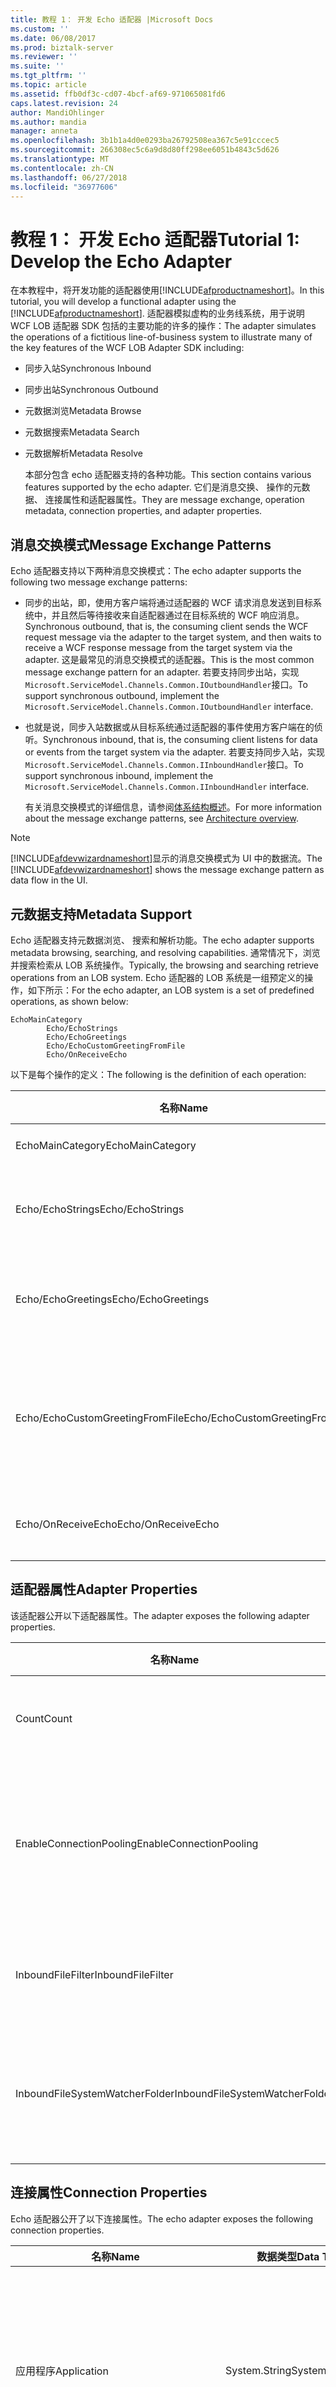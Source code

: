 ```yaml
---
title: 教程 1： 开发 Echo 适配器 |Microsoft Docs
ms.custom: ''
ms.date: 06/08/2017
ms.prod: biztalk-server
ms.reviewer: ''
ms.suite: ''
ms.tgt_pltfrm: ''
ms.topic: article
ms.assetid: ffb0df3c-cd07-4bcf-af69-971065081fd6
caps.latest.revision: 24
author: MandiOhlinger
ms.author: mandia
manager: anneta
ms.openlocfilehash: 3b1b1a4d0e0293ba26792508ea367c5e91cccec5
ms.sourcegitcommit: 266308ec5c6a9d8d80ff298ee6051b4843c5d626
ms.translationtype: MT
ms.contentlocale: zh-CN
ms.lasthandoff: 06/27/2018
ms.locfileid: "36977606"
---
```

# <a name="tutorial-1-develop-the-echo-adapter"></a><span data-ttu-id="f89d9-102">教程 1： 开发 Echo 适配器</span><span class="sxs-lookup"><span data-stu-id="f89d9-102">Tutorial 1: Develop the Echo Adapter</span></span>
<span data-ttu-id="f89d9-103">在本教程中，将开发功能的适配器使用[!INCLUDE[afproductnameshort](../../includes/afproductnameshort-md.md)]。</span><span class="sxs-lookup"><span data-stu-id="f89d9-103">In this tutorial, you will develop a functional adapter using the [!INCLUDE[afproductnameshort](../../includes/afproductnameshort-md.md)].</span></span> <span data-ttu-id="f89d9-104">适配器模拟虚构的业务线系统，用于说明 WCF LOB 适配器 SDK 包括的主要功能的许多的操作：</span><span class="sxs-lookup"><span data-stu-id="f89d9-104">The adapter simulates the operations of a fictitious line-of-business system to illustrate many of the key features of the WCF LOB Adapter SDK including:</span></span>  

- <span data-ttu-id="f89d9-105">同步入站</span><span class="sxs-lookup"><span data-stu-id="f89d9-105">Synchronous Inbound</span></span>  

- <span data-ttu-id="f89d9-106">同步出站</span><span class="sxs-lookup"><span data-stu-id="f89d9-106">Synchronous Outbound</span></span>  

- <span data-ttu-id="f89d9-107">元数据浏览</span><span class="sxs-lookup"><span data-stu-id="f89d9-107">Metadata Browse</span></span>  

- <span data-ttu-id="f89d9-108">元数据搜索</span><span class="sxs-lookup"><span data-stu-id="f89d9-108">Metadata Search</span></span>  

- <span data-ttu-id="f89d9-109">元数据解析</span><span class="sxs-lookup"><span data-stu-id="f89d9-109">Metadata Resolve</span></span>  

  <span data-ttu-id="f89d9-110">本部分包含 echo 适配器支持的各种功能。</span><span class="sxs-lookup"><span data-stu-id="f89d9-110">This section contains various features supported by the echo adapter.</span></span> <span data-ttu-id="f89d9-111">它们是消息交换、 操作的元数据、 连接属性和适配器属性。</span><span class="sxs-lookup"><span data-stu-id="f89d9-111">They are message exchange, operation metadata, connection properties, and adapter properties.</span></span>  

## <a name="message-exchange-patterns"></a><span data-ttu-id="f89d9-112">消息交换模式</span><span class="sxs-lookup"><span data-stu-id="f89d9-112">Message Exchange Patterns</span></span>  
 <span data-ttu-id="f89d9-113">Echo 适配器支持以下两种消息交换模式：</span><span class="sxs-lookup"><span data-stu-id="f89d9-113">The echo adapter supports the following two message exchange patterns:</span></span>  

- <span data-ttu-id="f89d9-114">同步的出站，即，使用方客户端将通过适配器的 WCF 请求消息发送到目标系统中，并且然后等待接收来自适配器通过在目标系统的 WCF 响应消息。</span><span class="sxs-lookup"><span data-stu-id="f89d9-114">Synchronous outbound, that is, the consuming client sends the WCF request message via the adapter to the target system, and then waits to receive a WCF response message from the target system via the adapter.</span></span> <span data-ttu-id="f89d9-115">这是最常见的消息交换模式的适配器。</span><span class="sxs-lookup"><span data-stu-id="f89d9-115">This is the most common message exchange pattern for an adapter.</span></span> <span data-ttu-id="f89d9-116">若要支持同步出站，实现`Microsoft.ServiceModel.Channels.Common.IOutboundHandler`接口。</span><span class="sxs-lookup"><span data-stu-id="f89d9-116">To support synchronous outbound, implement the  `Microsoft.ServiceModel.Channels.Common.IOutboundHandler` interface.</span></span>  

- <span data-ttu-id="f89d9-117">也就是说，同步入站数据或从目标系统通过适配器的事件使用方客户端在的侦听。</span><span class="sxs-lookup"><span data-stu-id="f89d9-117">Synchronous inbound, that is, the consuming client listens for data or events from the target system via the adapter.</span></span> <span data-ttu-id="f89d9-118">若要支持同步入站，实现`Microsoft.ServiceModel.Channels.Common.IInboundHandler`接口。</span><span class="sxs-lookup"><span data-stu-id="f89d9-118">To support synchronous inbound, implement the  `Microsoft.ServiceModel.Channels.Common.IInboundHandler` interface.</span></span>  

  <span data-ttu-id="f89d9-119">有关消息交换模式的详细信息，请参阅[体系结构概述](architecture-overview-of-the-wcf-lob-adapter-sdk.md)。</span><span class="sxs-lookup"><span data-stu-id="f89d9-119">For more information about the message exchange patterns, see [Architecture overview](architecture-overview-of-the-wcf-lob-adapter-sdk.md).</span></span>  

> [!NOTE]
>  <span data-ttu-id="f89d9-120">[!INCLUDE[afdevwizardnameshort](../../includes/afdevwizardnameshort-md.md)]显示的消息交换模式为 UI 中的数据流。</span><span class="sxs-lookup"><span data-stu-id="f89d9-120">The [!INCLUDE[afdevwizardnameshort](../../includes/afdevwizardnameshort-md.md)] shows the message exchange pattern as data flow in the UI.</span></span>  

## <a name="metadata-support"></a><span data-ttu-id="f89d9-121">元数据支持</span><span class="sxs-lookup"><span data-stu-id="f89d9-121">Metadata Support</span></span>  
 <span data-ttu-id="f89d9-122">Echo 适配器支持元数据浏览、 搜索和解析功能。</span><span class="sxs-lookup"><span data-stu-id="f89d9-122">The echo adapter supports metadata browsing, searching, and resolving capabilities.</span></span> <span data-ttu-id="f89d9-123">通常情况下，浏览并搜索检索从 LOB 系统操作。</span><span class="sxs-lookup"><span data-stu-id="f89d9-123">Typically, the browsing and searching retrieve operations from an LOB system.</span></span> <span data-ttu-id="f89d9-124">Echo 适配器的 LOB 系统是一组预定义的操作，如下所示：</span><span class="sxs-lookup"><span data-stu-id="f89d9-124">For the echo adapter, an LOB system is a set of predefined operations, as shown below:</span></span>  

```  
EchoMainCategory  
        Echo/EchoStrings  
        Echo/EchoGreetings  
        Echo/EchoCustomGreetingFromFile  
        Echo/OnReceiveEcho  
```  

 <span data-ttu-id="f89d9-125">以下是每个操作的定义：</span><span class="sxs-lookup"><span data-stu-id="f89d9-125">The following is the definition of each operation:</span></span>  

|<span data-ttu-id="f89d9-126">**名称**</span><span class="sxs-lookup"><span data-stu-id="f89d9-126">**Name**</span></span>|<span data-ttu-id="f89d9-127">**操作定义**</span><span class="sxs-lookup"><span data-stu-id="f89d9-127">**Operation Definition**</span></span>|<span data-ttu-id="f89d9-128">**Description**</span><span class="sxs-lookup"><span data-stu-id="f89d9-128">**Description**</span></span>|<span data-ttu-id="f89d9-129">**方向**</span><span class="sxs-lookup"><span data-stu-id="f89d9-129">**Direction**</span></span>|  
|--------------|------------------------------|---------------------|-------------------|  
|<span data-ttu-id="f89d9-130">EchoMainCategory</span><span class="sxs-lookup"><span data-stu-id="f89d9-130">EchoMainCategory</span></span>|<span data-ttu-id="f89d9-131">类别</span><span class="sxs-lookup"><span data-stu-id="f89d9-131">Category</span></span>|<span data-ttu-id="f89d9-132">对操作进行分类。</span><span class="sxs-lookup"><span data-stu-id="f89d9-132">Categorizes the operations.</span></span>|<span data-ttu-id="f89d9-133">N/A</span><span class="sxs-lookup"><span data-stu-id="f89d9-133">N/A</span></span>|  
|<span data-ttu-id="f89d9-134">Echo/EchoStrings</span><span class="sxs-lookup"><span data-stu-id="f89d9-134">Echo/EchoStrings</span></span>|<span data-ttu-id="f89d9-135">string [] EchoStrings(string data)</span><span class="sxs-lookup"><span data-stu-id="f89d9-135">string[] EchoStrings(string data)</span></span>|<span data-ttu-id="f89d9-136">将传入的字符串回显到调用客户端按指定的次数。</span><span class="sxs-lookup"><span data-stu-id="f89d9-136">Echoes the incoming string a specified number of times to the calling client.</span></span>|<span data-ttu-id="f89d9-137">出站</span><span class="sxs-lookup"><span data-stu-id="f89d9-137">Outbound</span></span>|  
|<span data-ttu-id="f89d9-138">Echo/EchoGreetings</span><span class="sxs-lookup"><span data-stu-id="f89d9-138">Echo/EchoGreetings</span></span>|<span data-ttu-id="f89d9-139">问候语 [] EchoGreetings(Greeting greeting)</span><span class="sxs-lookup"><span data-stu-id="f89d9-139">Greeting[] EchoGreetings(Greeting greeting)</span></span>|<span data-ttu-id="f89d9-140">将回显传入问候语对象到调用客户端按指定次数。</span><span class="sxs-lookup"><span data-stu-id="f89d9-140">Echoes the incoming Greeting object a specified number of times to the calling client.</span></span>|<span data-ttu-id="f89d9-141">出站</span><span class="sxs-lookup"><span data-stu-id="f89d9-141">Outbound</span></span>|  
|<span data-ttu-id="f89d9-142">Echo/EchoCustomGreetingFromFile</span><span class="sxs-lookup"><span data-stu-id="f89d9-142">Echo/EchoCustomGreetingFromFile</span></span>|<span data-ttu-id="f89d9-143">CustomGreeting EchoCustomGreetingFromFile(Uri greetingInstancePath)</span><span class="sxs-lookup"><span data-stu-id="f89d9-143">CustomGreeting EchoCustomGreetingFromFile(Uri greetingInstancePath)</span></span>|<span data-ttu-id="f89d9-144">通过从文件读取其实例回显问候语对象。</span><span class="sxs-lookup"><span data-stu-id="f89d9-144">Echoes the Greeting object by reading its instance from a file.</span></span> <span data-ttu-id="f89d9-145">从预定义的 XSD 文件获取问候语对象的元数据。</span><span class="sxs-lookup"><span data-stu-id="f89d9-145">The Greeting object's metadata is obtained from a predefined XSD file.</span></span>|<span data-ttu-id="f89d9-146">出站</span><span class="sxs-lookup"><span data-stu-id="f89d9-146">Outbound</span></span>|  
|<span data-ttu-id="f89d9-147">Echo/OnReceiveEcho</span><span class="sxs-lookup"><span data-stu-id="f89d9-147">Echo/OnReceiveEcho</span></span>|<span data-ttu-id="f89d9-148">void OnReceiveEcho （Uri 路径，长时间内容）</span><span class="sxs-lookup"><span data-stu-id="f89d9-148">void OnReceiveEcho(Uri path, long content)</span></span>|<span data-ttu-id="f89d9-149">回显的位置和长度的指定文件夹中删除的文件。</span><span class="sxs-lookup"><span data-stu-id="f89d9-149">Echoes the location and length of a file dropped in the specified folder.</span></span>|<span data-ttu-id="f89d9-150">入站</span><span class="sxs-lookup"><span data-stu-id="f89d9-150">Inbound</span></span>|  

## <a name="adapter-properties"></a><span data-ttu-id="f89d9-151">适配器属性</span><span class="sxs-lookup"><span data-stu-id="f89d9-151">Adapter Properties</span></span>  
 <span data-ttu-id="f89d9-152">该适配器公开以下适配器属性。</span><span class="sxs-lookup"><span data-stu-id="f89d9-152">The adapter exposes the following adapter properties.</span></span>  


|            <span data-ttu-id="f89d9-153">**名称**</span><span class="sxs-lookup"><span data-stu-id="f89d9-153">**Name**</span></span>            | <span data-ttu-id="f89d9-154">**类别**</span><span class="sxs-lookup"><span data-stu-id="f89d9-154">**Category**</span></span> | <span data-ttu-id="f89d9-155">**数据类型**</span><span class="sxs-lookup"><span data-stu-id="f89d9-155">**Data Type**</span></span>  |                                                                                                              <span data-ttu-id="f89d9-156">**Description**</span><span class="sxs-lookup"><span data-stu-id="f89d9-156">**Description**</span></span>                                                                                                               |
|--------------------------------|--------------|----------------|--------------------------------------------------------------------------------------------------------------------------------------------------------------------------------------------------------------------------------------------|
|             <span data-ttu-id="f89d9-157">Count</span><span class="sxs-lookup"><span data-stu-id="f89d9-157">Count</span></span>              |     <span data-ttu-id="f89d9-158">杂项</span><span class="sxs-lookup"><span data-stu-id="f89d9-158">Misc</span></span>     |  <span data-ttu-id="f89d9-159">System.Int32</span><span class="sxs-lookup"><span data-stu-id="f89d9-159">System.Int32</span></span>  |                                                                    <span data-ttu-id="f89d9-160">用于回显的输入指定次数的调用客户端。</span><span class="sxs-lookup"><span data-stu-id="f89d9-160">Used to echo the input the specified number of times to the calling client.</span></span><br /><br /> <span data-ttu-id="f89d9-161">默认值 = 5</span><span class="sxs-lookup"><span data-stu-id="f89d9-161">Default = 5</span></span>                                                                     |
|    <span data-ttu-id="f89d9-162">EnableConnectionPooling</span><span class="sxs-lookup"><span data-stu-id="f89d9-162">EnableConnectionPooling</span></span>     |     <span data-ttu-id="f89d9-163">杂项</span><span class="sxs-lookup"><span data-stu-id="f89d9-163">Misc</span></span>     | <span data-ttu-id="f89d9-164">System.Boolean</span><span class="sxs-lookup"><span data-stu-id="f89d9-164">System.Boolean</span></span> | <span data-ttu-id="f89d9-165">用于启用或禁用连接池的适配器。</span><span class="sxs-lookup"><span data-stu-id="f89d9-165">Used to enable or disable connection pooling for the adapter.</span></span><br /><br /> <span data-ttu-id="f89d9-166">默认值 = true，这意味着，在运行时引擎的启用连接池[!INCLUDE[afproductnameshort](../../includes/afproductnameshort-md.md)]。</span><span class="sxs-lookup"><span data-stu-id="f89d9-166">Default = true, meaning that the connection pooling is enabled in runtime engine of the [!INCLUDE[afproductnameshort](../../includes/afproductnameshort-md.md)].</span></span> |
|       <span data-ttu-id="f89d9-167">InboundFileFilter</span><span class="sxs-lookup"><span data-stu-id="f89d9-167">InboundFileFilter</span></span>        |   <span data-ttu-id="f89d9-168">入站</span><span class="sxs-lookup"><span data-stu-id="f89d9-168">Inbound</span></span>    | <span data-ttu-id="f89d9-169">System.String</span><span class="sxs-lookup"><span data-stu-id="f89d9-169">System.String</span></span>  |                                                   <span data-ttu-id="f89d9-170">用于入站方案，FileSystemWatcher 用于监视扩展的文件。</span><span class="sxs-lookup"><span data-stu-id="f89d9-170">Used for the inbound scenario only and used by the FileSystemWatcher to monitor the files of the extension.</span></span><br /><br /> <span data-ttu-id="f89d9-171">默认值 =\*.txt</span><span class="sxs-lookup"><span data-stu-id="f89d9-171">Default=\*.txt</span></span>                                                   |
| <span data-ttu-id="f89d9-172">InboundFileSystemWatcherFolder</span><span class="sxs-lookup"><span data-stu-id="f89d9-172">InboundFileSystemWatcherFolder</span></span> |   <span data-ttu-id="f89d9-173">入站</span><span class="sxs-lookup"><span data-stu-id="f89d9-173">Inbound</span></span>    | <span data-ttu-id="f89d9-174">System.String</span><span class="sxs-lookup"><span data-stu-id="f89d9-174">System.String</span></span>  |                                        <span data-ttu-id="f89d9-175">用于设置其中会为 FileSystemWatcher 引发通知到适配器中删除文件的文件夹。</span><span class="sxs-lookup"><span data-stu-id="f89d9-175">Used to set the folder where the files will be dropped for FileSystemWatcher to raise notification to the adapter.</span></span><br /><br /> <span data-ttu-id="f89d9-176">默认值 = c:\inbound\watcher。</span><span class="sxs-lookup"><span data-stu-id="f89d9-176">Default = c:\inbound\watcher.</span></span>                                        |

## <a name="connection-properties"></a><span data-ttu-id="f89d9-177">连接属性</span><span class="sxs-lookup"><span data-stu-id="f89d9-177">Connection Properties</span></span>  
 <span data-ttu-id="f89d9-178">Echo 适配器公开了以下连接属性。</span><span class="sxs-lookup"><span data-stu-id="f89d9-178">The echo adapter exposes the following connection properties.</span></span>  

|<span data-ttu-id="f89d9-179">**名称**</span><span class="sxs-lookup"><span data-stu-id="f89d9-179">**Name**</span></span>|<span data-ttu-id="f89d9-180">**数据类型**</span><span class="sxs-lookup"><span data-stu-id="f89d9-180">**Data Type**</span></span>|<span data-ttu-id="f89d9-181">**Description**</span><span class="sxs-lookup"><span data-stu-id="f89d9-181">**Description**</span></span>|  
|--------------|-------------------|---------------------|  
|<span data-ttu-id="f89d9-182">应用程序</span><span class="sxs-lookup"><span data-stu-id="f89d9-182">Application</span></span>|<span data-ttu-id="f89d9-183">System.String</span><span class="sxs-lookup"><span data-stu-id="f89d9-183">System.String</span></span>|<span data-ttu-id="f89d9-184">LOB 系统中的应用程序名称。</span><span class="sxs-lookup"><span data-stu-id="f89d9-184">The application name within the LOB system.</span></span> <span data-ttu-id="f89d9-185">此属性是用于演示目的。</span><span class="sxs-lookup"><span data-stu-id="f89d9-185">This property is for illustrative purpose.</span></span> <span data-ttu-id="f89d9-186">Echo 适配器不涉及任何 LOB 系统。</span><span class="sxs-lookup"><span data-stu-id="f89d9-186">The echo adapter does not involve any LOB system.</span></span><br /><br /> <span data-ttu-id="f89d9-187">默认值 = lobapplication</span><span class="sxs-lookup"><span data-stu-id="f89d9-187">Default = lobapplication</span></span>|  
|<span data-ttu-id="f89d9-188">EnableAuthentication</span><span class="sxs-lookup"><span data-stu-id="f89d9-188">EnableAuthentication</span></span>|<span data-ttu-id="f89d9-189">System.Boolean</span><span class="sxs-lookup"><span data-stu-id="f89d9-189">System.Boolean</span></span>|<span data-ttu-id="f89d9-190">为 true 时，适配器需要中用户名字段中的客户端凭据值。</span><span class="sxs-lookup"><span data-stu-id="f89d9-190">When true, the adapter expects a value in the username field within the client credentials.</span></span><br /><br /> <span data-ttu-id="f89d9-191">默认值 = false</span><span class="sxs-lookup"><span data-stu-id="f89d9-191">Default = false</span></span>|  
|<span data-ttu-id="f89d9-192">Hostname</span><span class="sxs-lookup"><span data-stu-id="f89d9-192">Hostname</span></span>|<span data-ttu-id="f89d9-193">System.String</span><span class="sxs-lookup"><span data-stu-id="f89d9-193">System.String</span></span>|<span data-ttu-id="f89d9-194">LOB 系统所在的服务器名称。</span><span class="sxs-lookup"><span data-stu-id="f89d9-194">The server name where an LOB system resides.</span></span> <span data-ttu-id="f89d9-195">此属性是用于演示目的。</span><span class="sxs-lookup"><span data-stu-id="f89d9-195">This property is for illustrative purpose.</span></span> <span data-ttu-id="f89d9-196">Echo 适配器不涉及任何 LOB 系统。</span><span class="sxs-lookup"><span data-stu-id="f89d9-196">The echo adapter does not involve any LOB system.</span></span><br /><br /> <span data-ttu-id="f89d9-197">默认值 = lobhostname</span><span class="sxs-lookup"><span data-stu-id="f89d9-197">Default = lobhostname</span></span>|  

## <a name="interface-implementation"></a><span data-ttu-id="f89d9-198">接口实现</span><span class="sxs-lookup"><span data-stu-id="f89d9-198">Interface Implementation</span></span>  
 <span data-ttu-id="f89d9-199">[!INCLUDE[afproductnameshort](../../includes/afproductnameshort-md.md)]定义类和接口必须实现以支持特定功能的适配器的集合。</span><span class="sxs-lookup"><span data-stu-id="f89d9-199">The [!INCLUDE[afproductnameshort](../../includes/afproductnameshort-md.md)] defines a collection of classes and interfaces that must be implemented to support specific features of the adapter.</span></span> <span data-ttu-id="f89d9-200">下表介绍这些类和接口，及其说明，以及何时实现它们。</span><span class="sxs-lookup"><span data-stu-id="f89d9-200">The following table describes those classes and interfaces, their descriptions, and when to implement them.</span></span>  


|                       <span data-ttu-id="f89d9-201">**类/接口**</span><span class="sxs-lookup"><span data-stu-id="f89d9-201">**Class/Interface**</span></span>                       |                                                                                       <span data-ttu-id="f89d9-202">**何时实现**</span><span class="sxs-lookup"><span data-stu-id="f89d9-202">**When to implement**</span></span>                                                                                        |                                                                                      <span data-ttu-id="f89d9-203">**Description**</span><span class="sxs-lookup"><span data-stu-id="f89d9-203">**Description**</span></span>                                                                                       |
|-----------------------------------------------------------------|----------------------------------------------------------------------------------------------------------------------------------------------------------------------------------------------------|--------------------------------------------------------------------------------------------------------------------------------------------------------------------------------------------|
|       <span data-ttu-id="f89d9-204">Microsoft.ServiceModel.Channels.Common.IConnection</span><span class="sxs-lookup"><span data-stu-id="f89d9-204">Microsoft.ServiceModel.Channels.Common.IConnection</span></span>        |                                                                     <span data-ttu-id="f89d9-205">如果您需要定义与目标系统的连接。</span><span class="sxs-lookup"><span data-stu-id="f89d9-205">If you need to define the connection to the target system.</span></span>                                                                     |                                                                        <span data-ttu-id="f89d9-206">到目标系统中定义的连接。</span><span class="sxs-lookup"><span data-stu-id="f89d9-206">Defines the connection to the target system.</span></span>                                                                        |
|    <span data-ttu-id="f89d9-207">Microsoft.ServiceModel.Channels.Common.IConnectionFactory</span><span class="sxs-lookup"><span data-stu-id="f89d9-207">Microsoft.ServiceModel.Channels.Common.IConnectionFactory</span></span>    |                                                                      <span data-ttu-id="f89d9-208">如果需要创建与目标系统的连接。</span><span class="sxs-lookup"><span data-stu-id="f89d9-208">If you need to create a connection to the target system.</span></span>                                                                      |                                                                        <span data-ttu-id="f89d9-209">创建与目标系统的连接。</span><span class="sxs-lookup"><span data-stu-id="f89d9-209">Creates the connection to the target system.</span></span>                                                                        |
|      <span data-ttu-id="f89d9-210">Microsoft.ServiceModel.Channels.Common.ConnectionUri</span><span class="sxs-lookup"><span data-stu-id="f89d9-210">Microsoft.ServiceModel.Channels.Common.ConnectionUri</span></span>       | <span data-ttu-id="f89d9-211">如果需要管理的连接 Uri。</span><span class="sxs-lookup"><span data-stu-id="f89d9-211">If you need to manage a connection Uri.</span></span><br /><br /> <span data-ttu-id="f89d9-212">如果需要进行分类中的连接属性[!INCLUDE[addadapterservrefshort](../../includes/addadapterservrefshort-md.md)]工具。</span><span class="sxs-lookup"><span data-stu-id="f89d9-212">If you need to categorize connection property within the [!INCLUDE[addadapterservrefshort](../../includes/addadapterservrefshort-md.md)] tool.</span></span> |                                                                      <span data-ttu-id="f89d9-213">管理目标系统的连接 Uri。</span><span class="sxs-lookup"><span data-stu-id="f89d9-213">Manages a connection Uri for the target system.</span></span>                                                                       |
| <span data-ttu-id="f89d9-214">Microsoft.ServiceModel.Channels.Common.IMetadataResolverHandler</span><span class="sxs-lookup"><span data-stu-id="f89d9-214">Microsoft.ServiceModel.Channels.Common.IMetadataResolverHandler</span></span> |                                                                       <span data-ttu-id="f89d9-215">您的适配器必须支持元数据解析功能。</span><span class="sxs-lookup"><span data-stu-id="f89d9-215">Your adapter must support metadata resolve capability.</span></span>                                                                       |                                                                           <span data-ttu-id="f89d9-216">解析操作和类型元数据。</span><span class="sxs-lookup"><span data-stu-id="f89d9-216">Resolves operation and type metadata.</span></span>                                                                            |
|  <span data-ttu-id="f89d9-217">Microsoft.ServiceModel.Channels.Common.IMetadataSearchHandler</span><span class="sxs-lookup"><span data-stu-id="f89d9-217">Microsoft.ServiceModel.Channels.Common.IMetadataSearchHandler</span></span>  |                                                                        <span data-ttu-id="f89d9-218">如果您的适配器支持元数据的搜索功能。</span><span class="sxs-lookup"><span data-stu-id="f89d9-218">If your adapter supports metadata search capability.</span></span>                                                                        |                                                                   <span data-ttu-id="f89d9-219">搜索目标系统中的操作。</span><span class="sxs-lookup"><span data-stu-id="f89d9-219">Searches for the operations within the target system.</span></span>                                                                    |
|  <span data-ttu-id="f89d9-220">Microsoft.ServiceModel.Channels.Common.IMetadataBrowseHandler</span><span class="sxs-lookup"><span data-stu-id="f89d9-220">Microsoft.ServiceModel.Channels.Common.IMetadataBrowseHandler</span></span>  |                                                                            <span data-ttu-id="f89d9-221">您的适配器必须支持浏览功能</span><span class="sxs-lookup"><span data-stu-id="f89d9-221">Your adapter must support browse capability</span></span>                                                                             |                                                                    <span data-ttu-id="f89d9-222">浏览目标系统中的操作。</span><span class="sxs-lookup"><span data-stu-id="f89d9-222">Browses for the operations within the target system.</span></span>                                                                    |
|     <span data-ttu-id="f89d9-223">Microsoft.ServiceModel.Channels.Common.IOutboundHandler</span><span class="sxs-lookup"><span data-stu-id="f89d9-223">Microsoft.ServiceModel.Channels.Common.IOutboundHandler</span></span>     |                                                                  <span data-ttu-id="f89d9-224">如果您的适配器通常需要支持出站的功能。</span><span class="sxs-lookup"><span data-stu-id="f89d9-224">If your adapter typically needs to support outbound capability.</span></span>                                                                   | <span data-ttu-id="f89d9-225">将传入的 WCF 请求消息转换为目标系统消息，调用目标的系统特定函数，然后将响应转换为传出 WCF 响应消息。</span><span class="sxs-lookup"><span data-stu-id="f89d9-225">Transforms the incoming WCF request message into a target system message, invokes target system specific function, and then transforms the response into an outgoing WCF response message.</span></span> |
|     <span data-ttu-id="f89d9-226">Microsoft.ServiceModel.Channels.Common.IInboundHandler</span><span class="sxs-lookup"><span data-stu-id="f89d9-226">Microsoft.ServiceModel.Channels.Common.IInboundHandler</span></span>      |                                                                            <span data-ttu-id="f89d9-227">如果您的适配器支持入站的功能。</span><span class="sxs-lookup"><span data-stu-id="f89d9-227">If your adapter supports inbound capability.</span></span>                                                                            |                                                                   <span data-ttu-id="f89d9-228">侦听的数据和/或目标系统中的事件。</span><span class="sxs-lookup"><span data-stu-id="f89d9-228">Listens for data and/or events from the target system.</span></span>                                                                   |

 <span data-ttu-id="f89d9-229">若要简化适配器开发，使用[!INCLUDE[afdevwizardnameshort](../../includes/afdevwizardnameshort-md.md)]生成适配器项目，这会创建一组针对适配器功能的派生类。</span><span class="sxs-lookup"><span data-stu-id="f89d9-229">To simplify your adapter development, use the [!INCLUDE[afdevwizardnameshort](../../includes/afdevwizardnameshort-md.md)] to generate your adapter project, which creates a set of derived classes tailored to your adapter features.</span></span>  

 <span data-ttu-id="f89d9-230">若要自定义适配器和连接属性通过[!INCLUDE[addadapterservrefshort](../../includes/addadapterservrefshort-md.md)]并[!INCLUDE[consumeadapterservshort](../../includes/consumeadapterservshort-md.md)]工具，修改生成的以下文件[!INCLUDE[afdevwizardnameshort](../../includes/afdevwizardnameshort-md.md)]。</span><span class="sxs-lookup"><span data-stu-id="f89d9-230">To customize the adapter and connection properties through the [!INCLUDE[addadapterservrefshort](../../includes/addadapterservrefshort-md.md)] and [!INCLUDE[consumeadapterservshort](../../includes/consumeadapterservshort-md.md)] tools, modify the following files generated by [!INCLUDE[afdevwizardnameshort](../../includes/afdevwizardnameshort-md.md)].</span></span>  

- <span data-ttu-id="f89d9-231">{Projectname}BindingElement.cs</span><span class="sxs-lookup"><span data-stu-id="f89d9-231">{Projectname}BindingElement.cs</span></span>  

- <span data-ttu-id="f89d9-232">{Projectname}BindingElementExtensionElement.cs</span><span class="sxs-lookup"><span data-stu-id="f89d9-232">{Projectname}BindingElementExtensionElement.cs</span></span>  

- <span data-ttu-id="f89d9-233">{Projectname}ConnectionUri.cs</span><span class="sxs-lookup"><span data-stu-id="f89d9-233">{Projectname}ConnectionUri.cs</span></span>  

  <span data-ttu-id="f89d9-234">有关如何执行此操作的详细信息，请参阅[步骤 2： 将适配器和连接属性分类](../../adapters-and-accelerators/wcf-lob-adapter-sdk/step-2-categorize-the-adapter-and-connection-properties.md)。</span><span class="sxs-lookup"><span data-stu-id="f89d9-234">For details on how to do so, see [Step 2: Categorize the Adapter and Connection Properties](../../adapters-and-accelerators/wcf-lob-adapter-sdk/step-2-categorize-the-adapter-and-connection-properties.md).</span></span>  

## <a name="see-also"></a><span data-ttu-id="f89d9-235">请参阅</span><span class="sxs-lookup"><span data-stu-id="f89d9-235">See Also</span></span>  
 [<span data-ttu-id="f89d9-236">教程，了解 WCF LOB 适配器 SDK</span><span class="sxs-lookup"><span data-stu-id="f89d9-236">Tutorials to learn the WCF LOB Adapter SDK</span></span>](../../adapters-and-accelerators/wcf-lob-adapter-sdk/tutorials-to-learn-the-wcf-lob-adapter-sdk.md)